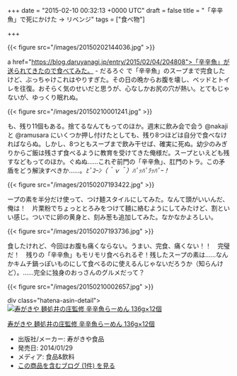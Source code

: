 
+++
date = "2015-02-10 00:32:13 +0000 UTC"
draft = false
title = "「辛辛魚」で死にかけた → リベンジ"
tags = ["食べ物"]

+++


{{< figure src="/images/20150202144036.jpg"  >}}

a href="https://blog.daruyanagi.jp/entry/2015/02/04/204808">「辛辛魚」が送られてきたので食べてみた。 - だるろぐ</a> で「辛辛魚」のスープまで完食したけど、ぶっちゃけこれはやりすぎた。その日の晩からお腹を壊し、ベッドとトイレを往復。おそらく気のせいだと思うが、心なしかお尻の穴が熱い。とてもじゃないが、ゆっくり眠れぬ。

{{< figure src="/images/20150210001241.jpg"  >}}

も、残り11個もある。捨てるなんてもってのほか。週末に飲み会で会う @nakaji と @ramusara にいくつか押し付けたとしても、残り8つほどは自分で食べなければならぬ。しかし、8つともスープまで飲み干せば、確実に死ぬ。幼少のみぎりからご飯は残さず食べるように教育を受けてきた俺様だ。スープといえども残すなどもってのほか。ぐぬぬ……これぞ前門の「辛辛魚」、肛門のトラ。この矛盾をどう解決すべきか……。_ﾋﾟｺｰﾝ（＾ｖ＾）ﾊﾟｯﾊﾟﾗｯﾊﾟｰ！_

{{< figure src="/images/20150207193422.jpg"  >}}

ープの素を半分だけ使って、つけ麺スタイルにしてみた。なんて頭がいいんだ、俺は！　片栗粉でちょっととろみをつけて麺に絡むようにしてみたけど、割といい感じ。ついでに卵の黄身と、刻み葱も追加してみた。なかなかよろしい。

{{< figure src="/images/20150207193736.jpg"  >}}

食したけれど、今回はお腹も痛くならない。うまい、完食、痛くない！！　完璧だ！　残りの「辛辛魚」もモリモリ食べられるぞ！残したスープの素は……なんかキムチ鍋っぽいものにして食べるのに使えるんじゃないだろうか（知らんけど）。……完全に独身のおっさんのグルメだって？

{{< figure src="/images/20150210002657.jpg"  >}}

div class="hatena-asin-detail"><a href="http://www.amazon.co.jp/exec/obidos/ASIN/B00HYONNYK/bestylesnet-22/"><img src="https://images-fe.ssl-images-amazon.com/images/I/51ZcwAodmkL._SL160_.jpg" class="hatena-asin-detail-image" alt="寿がきや 麺処井の庄監修 辛辛魚らーめん 136g×12個" title="寿がきや 麺処井の庄監修 辛辛魚らーめん 136g×12個"/></a><div class="hatena-asin-detail-info"><a href="http://www.amazon.co.jp/exec/obidos/ASIN/B00HYONNYK/bestylesnet-22/">寿がきや 麺処井の庄監修 辛辛魚らーめん 136g×12個</a><ul><li><span class="hatena-asin-detail-label">出版社/メーカー:</span> 寿がきや食品</li><li><span class="hatena-asin-detail-label">発売日:</span> 2014/01/29</li><li><span class="hatena-asin-detail-label">メディア:</span> 食品&amp;飲料</li><li><a href="http://d.hatena.ne.jp/asin/B00HYONNYK/bestylesnet-22" target="_blank">この商品を含むブログ (1件) を見る</a></li></ul></div><div class="hatena-asin-detail-foot"></div></div>


